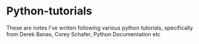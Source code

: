 # Python-tutorials
These are notes I've wriiten following various python tutorials, specifically from Derek Banas, Corey Schafer, Python Documentation etc
